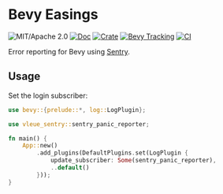 # Bevy Easings

![MIT/Apache 2.0](https://img.shields.io/badge/license-MIT%2FApache-blue.svg)
[![Doc](https://docs.rs/vleue_sentry/badge.svg)](https://docs.rs/vleue_sentry)
[![Crate](https://img.shields.io/crates/v/vleue_sentry.svg)](https://crates.io/crates/vleue_sentry)
[![Bevy Tracking](https://img.shields.io/badge/Bevy%20tracking-main-lightblue)](https://github.com/bevyengine/bevy/blob/main/docs/plugins_guidelines.md#main-branch-tracking)
[![CI](https://github.com/vleue/vleue_sentry/actions/workflows/ci.yml/badge.svg)](https://github.com/vleue/vleue_sentry/actions/workflows/ci.yml)

Error reporting for Bevy using [Sentry](https://sentry.io).

## Usage

Set the login subscriber:

```rust
use bevy::{prelude::*, log::LogPlugin};

use vleue_sentry::sentry_panic_reporter;

fn main() {
    App::new()
        .add_plugins(DefaultPlugins.set(LogPlugin {
            update_subscriber: Some(sentry_panic_reporter),
            ..default()
        }));
}
```
